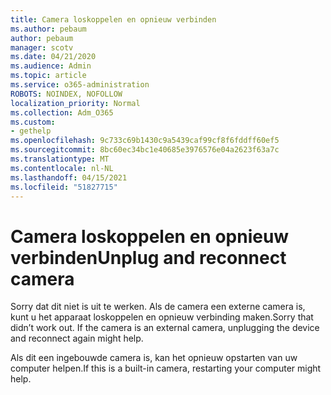 ```yaml
---
title: Camera loskoppelen en opnieuw verbinden
ms.author: pebaum
author: pebaum
manager: scotv
ms.date: 04/21/2020
ms.audience: Admin
ms.topic: article
ms.service: o365-administration
ROBOTS: NOINDEX, NOFOLLOW
localization_priority: Normal
ms.collection: Adm_O365
ms.custom:
- gethelp
ms.openlocfilehash: 9c733c69b1430c9a5439caf99cf8f6fddff60ef5
ms.sourcegitcommit: 8bc60ec34bc1e40685e3976576e04a2623f63a7c
ms.translationtype: MT
ms.contentlocale: nl-NL
ms.lasthandoff: 04/15/2021
ms.locfileid: "51827715"
---
```

# <a name="unplug-and-reconnect-camera"></a><span data-ttu-id="2b687-102">Camera loskoppelen en opnieuw verbinden</span><span class="sxs-lookup"><span data-stu-id="2b687-102">Unplug and reconnect camera</span></span>

<span data-ttu-id="2b687-103">Sorry dat dit niet is uit te werken. Als de camera een externe camera is, kunt u het apparaat loskoppelen en opnieuw verbinding maken.</span><span class="sxs-lookup"><span data-stu-id="2b687-103">Sorry that didn’t work out. If the camera is an external camera, unplugging the device and reconnect again might help.</span></span>

<span data-ttu-id="2b687-104">Als dit een ingebouwde camera is, kan het opnieuw opstarten van uw computer helpen.</span><span class="sxs-lookup"><span data-stu-id="2b687-104">If this is a built-in camera, restarting your computer might help.</span></span>
